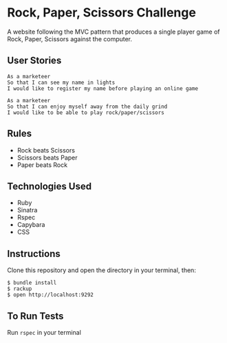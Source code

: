 # Rock, Paper, Scissors Challenge

A website following the MVC pattern that produces a single player game of Rock, Paper, Scissors against the computer.

## User Stories
```
As a marketeer
So that I can see my name in lights
I would like to register my name before playing an online game

As a marketeer
So that I can enjoy myself away from the daily grind
I would like to be able to play rock/paper/scissors
```

## Rules 

- Rock beats Scissors
- Scissors beats Paper
- Paper beats Rock

## Technologies Used

- Ruby
- Sinatra
- Rspec
- Capybara
- CSS

## Instructions

Clone this repository and open the directory in your terminal, then:
```
$ bundle install
$ rackup
$ open http://localhost:9292
```

## To Run Tests

Run `rspec` in your terminal
